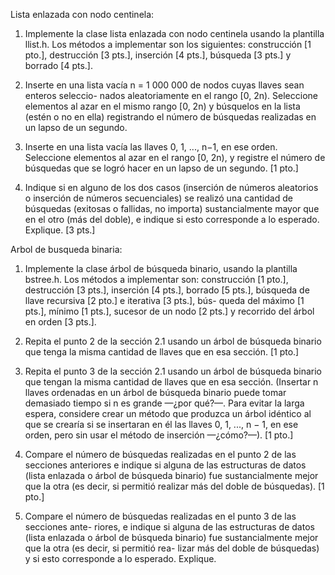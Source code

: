 Lista enlazada con nodo centinela:

1. Implemente la clase lista enlazada con nodo centinela usando la plantilla llist.h.
Los métodos a implementar son los siguientes: construcción [1 pto.], destrucción
[3 pts.], inserción [4 pts.], búsqueda [3 pts.] y borrado [4 pts.].

2. Inserte en una lista vacía n = 1 000 000 de nodos cuyas llaves sean enteros seleccio-
nados aleatoriamente en el rango [0, 2n). Seleccione elementos al azar en el mismo
rango [0, 2n) y búsquelos en la lista (estén o no en ella) registrando el número de
búsquedas realizadas en un lapso de un segundo.

3. Inserte en una lista vacía las llaves 0, 1, ..., n−1, en ese orden. Seleccione elementos
al azar en el rango [0, 2n), y registre el número de búsquedas que se logró hacer en
un lapso de un segundo. [1 pto.]

4. Indique si en alguno de los dos casos (inserción de números aleatorios o inserción
de números secuenciales) se realizó una cantidad de búsquedas (exitosas o fallidas,
no importa) sustancialmente mayor que en el otro (más del doble), e indique si
esto corresponde a lo esperado. Explique. [3 pts.]



Arbol de busqueda binaria:

1. Implemente la clase árbol de búsqueda binario, usando la plantilla bstree.h. Los
métodos a implementar son: construcción [1 pto.], destrucción [3 pts.], inserción
[4 pts.], borrado [5 pts.], búsqueda de llave recursiva [2 pto.] e iterativa [3 pts.], bús-
queda del máximo [1 pts.], mínimo [1 pts.], sucesor de un nodo [2 pts.] y recorrido
del árbol en orden [3 pts.].

2. Repita el punto 2 de la sección 2.1 usando un árbol de búsqueda binario que tenga
la misma cantidad de llaves que en esa sección. [1 pto.]

3. Repita el punto 3 de la sección 2.1 usando un árbol de búsqueda binario que tengan
la misma cantidad de llaves que en esa sección. (Insertar n llaves ordenadas en
un árbol de búsqueda binario puede tomar demasiado tiempo si n es grande —¿por
qué?—. Para evitar la larga espera, considere crear un método que produzca un
árbol idéntico al que se crearía si se insertaran en él las llaves 0, 1, ..., n − 1, en ese
orden, pero sin usar el método de inserción —¿cómo?—). [1 pto.]

4. Compare el número de búsquedas realizadas en el punto 2 de las secciones anteriores
e indique si alguna de las estructuras de datos (lista enlazada o árbol de búsqueda
binario) fue sustancialmente mejor que la otra (es decir, si permitió realizar más
del doble de búsquedas). [1 pto.]

5. Compare el número de búsquedas realizadas en el punto 3 de las secciones ante-
riores, e indique si alguna de las estructuras de datos (lista enlazada o árbol de
búsqueda binario) fue sustancialmente mejor que la otra (es decir, si permitió rea-
lizar más del doble de búsquedas) y si esto corresponde a lo esperado. Explique.

